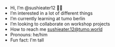 -  Hi, I’m @sushieater12 🚣‍♂️
-  I’m interested in a lot of different things 
-  I’m currently learning at tumo berlin
-  I’m looking to collaborate on workshop projects
-  How to reach me sushieater.12@tumo.world
-  Pronouns: he/him
-  Fun fact: I'm tall

<!---
sushieater12/sushieater12 is a ✨ special ✨ repository because its `README.md` (this file) appears on your GitHub profile.
You can click the Preview link to take a look at your changes.
--->
